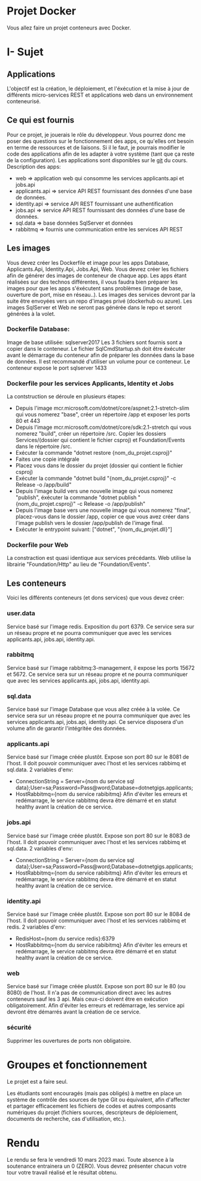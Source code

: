 
# Projet Docker

Vous allez faire un projet conteneurs avec Docker.

# I- Sujet

## Applications 

L'objectif est la création, le déploiement, et l'éxécution et la mise à jour de différents micro-services REST et applications web dans un environnement conteneurisé.

## Ce qui est fournis

Pour ce projet, je jouerais le rôle du développeur. Vous pourrez donc me poser des questions sur le fonctionnement des apps, ce qu'elles ont besoin en terme de ressources et de liaisons. Si il le faut, je pourrais modifier le code des applications afin de les adapter à votre système (tant que ça reste de la configuration). Les applications sont disponibles sur le [git](https://github.com/bart120/cloudm1/tree/main/projet_docker/appscore) du cours.
Description des apps:
- web => application web qui consomme les services applicants.api et jobs.api
- applicants.api => service API REST fournissant des données d'une base de données.
- identity.api => service API REST fournissant une authentification
- jobs.api => service API REST fournissant des données d'une base de données.
- sql.data => base données SqlServer et données
- rabbitmq => fournis une communication entre les services API REST

## Les images

Vous devez créer les Dockerfile et image pour les apps Database, Applicants.Api, Identity.Api, Jobs.Api, Web.
Vous devrez créer les fichiers afin de générer des images de conteneur de chaque app. Les apps étant réalisées sur des technos différentes, il vous faudra bien préparer les images pour que les apps s'éxécutent sans problèmes (image de base, ouverture de port, mise en réseau..).
Les images des services devront par la suite être envoyées vers un repo d'images privé (dockerhub ou azure). Les images SqlServer et Web ne seront pas générée dans le repo et seront générées à la volet.

### Dockerfile Database:
Image de base utilisée: sqlserver2017
Les 3 fichiers sont fournis sont a copier dans le conteneur. Le fichier SqlCmdStartup.sh doit être éxécuter avant le démarrage du conteneur afin de préparer les données dans la base de données.
Il est recommandé d'utiliser un volume pour ce conteneur.
Le conteneur expose le port sqlserver 1433

### Dockerfile pour les services Applicants, Identity et Jobs
La contstruction se déroule en plusieurs étapes:
- Depuis l'image mcr.microsoft.com/dotnet/core/aspnet:2.1-stretch-slim qui vous nomerez "base", créer un répertoire /app et exposer les ports 80 et 443
- Depuis l'image mcr.microsoft.com/dotnet/core/sdk:2.1-stretch qui vous nomerez "build", créer un répertoire /src. Copier les dossiers Services/(dossier qui contient le fichier csproj) et Foundation/Events dans le répertoire /src.
- Exécuter la commande "dotnet restore {nom_du_projet.csproj}"
- Faites une copie intégrale
- Placez vous dans le dossier du projet (dossier qui contient le fichier csproj)
- Exécuter la commande "dotnet build "{nom_du_projet.csproj}" -c Release -o /app/build"
- Depuis l'image build vers une nouvelle image qui vous nomerez "publish", éxécuter la commande "dotnet publish "{nom_du_projet.csproj}" -c Release -o /app/publish"
- Depuis l'image base vers une nouvelle image qui vous nomerez "final", placez-vous dans le dossier /app, copier ce que vous avez créer dans l'image publish vers le dossier /app/publish de l'image final. 
- Exécuter le entrypoint suivant: ["dotnet", "{nom_du_projet.dll}"]

### Dockerfile pour Web

La constraction est quasi identique aux services précédants.
Web utilise la librairie "Foundation/Http" au lieu de "Foundation/Events".

## Les conteneurs

Voici les différents conteneurs (et dons services) que vous devez créer:

### user.data
Service basé sur l'image redis. Exposition du port 6379.
Ce service sera sur un réseau propre et ne pourra communiquer que avec les services applicants.api, jobs.api, identity.api.

### rabbitmq
Service basé sur l'image rabbitmq:3-management, il expose les ports 15672 et 5672.
Ce service sera sur un réseau propre et ne pourra communiquer que avec les services applicants.api, jobs.api, identity.api.

### sql.data
Service basé sur l'image Database que vous allez créée à la volée.
Ce service sera sur un réseau propre et ne pourra communiquer que avec les services applicants.api, jobs.api, identity.api.
Ce service disposera d'un volume afin de garantir l'intégritée des données.

### applicants.api
Service basé sur l'image créée plustôt. Expose son port 80 sur le 8081 de l'host.
Il doit pouvoir communiquer avec l'host et les services rabbimq et sql.data.
2 variables d'env: 
  - ConnectionString = Server={nom du service sql data};User=sa;Password=Pass@word;Database=dotnetgigs.applicants;
  - HostRabbitmq={nom du service rabibitmq}
Afin d'éviter les erreurs et redémarrage, le service rabbitmq devra être démarré et en statut healthy avant la création de ce service.

### jobs.api
Service basé sur l'image créée plustôt. Expose son port 80 sur le 8083 de l'host.
Il doit pouvoir communiquer avec l'host et les services rabbimq et sql.data.
2 variables d'env: 
  - ConnectionString = Server={nom du service sql data};User=sa;Password=Pass@word;Database=dotnetgigs.applicants;
  - HostRabbitmq={nom du service rabibitmq}
Afin d'éviter les erreurs et redémarrage, le service rabbitmq devra être démarré et en statut healthy avant la création de ce service.

### identity.api
Service basé sur l'image créée plustôt. Expose son port 80 sur le 8084 de l'host.
Il doit pouvoir communiquer avec l'host et les services rabbimq et redis.
2 variables d'env: 
  - RedisHost={nom du service redis}:6379
  - HostRabbitmq={nom du service rabibitmq}
Afin d'éviter les erreurs et redémarrage, le service rabbitmq devra être démarré et en statut healthy avant la création de ce service.

### web
Service basé sur l'image créée plustôt. Expose son port 80 sur le 80 (ou 8080) de l'host.
Il n'a pas de communication direct avec les autres conteneurs sauf les 3 api. Mais ceux-ci doivent être en exécution obligatoirement.
Afin d'éviter les erreurs et redémarrage, les service api devront être démarrés avant la création de ce service.

### sécurité
Supprimer les ouvertures de ports non obligatoire.

# Groupes et fonctionnement

Le projet est a faire seul.

Les étudiants sont encouragés (mais pas obligés) à mettre en place un système de contrôle des sources de type Git ou équivalent, afin d'affecter et partager efficacement les fichiers de codes et autres composants numériques du projet (fichiers sources, descripteurs de déploiement, documents de recherche, cas d'utilisation, etc.).

# Rendu

Le rendu se fera le vendredi 10 mars 2023 maxi.
Toute absence à la soutenance entrainera un 0 (ZERO).
Vous devrez présenter chacun votre tour votre travail réalisé et le résultat obtenu.